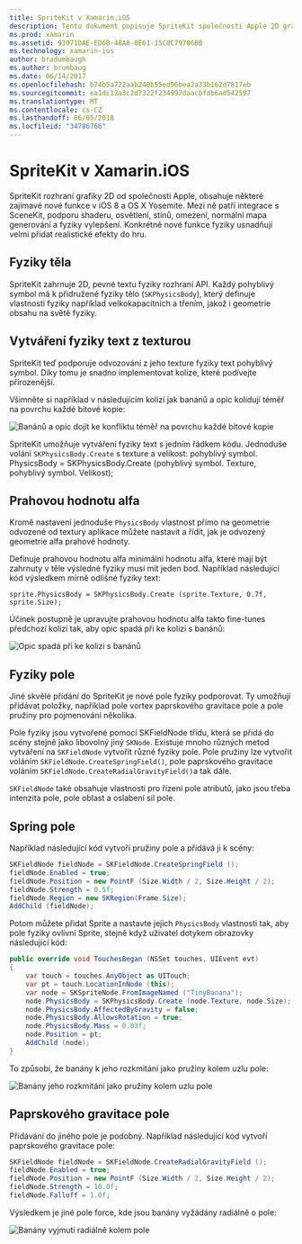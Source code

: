 ```yaml
---
title: SpriteKit v Xamarin.iOS
description: Tento dokument popisuje SpriteKit společnosti Apple 2D grafické rozhraní, které se integruje s SceneKit, zahrnuje fyziky a animace, zahrnuje podporu pro osvětlení a stínování a další. SpriteKit lze použít k vytvoření 2D hry.
ms.prod: xamarin
ms.assetid: 93971DAE-ED6B-48A8-8E61-15C0C79786BB
ms.technology: xamarin-ios
author: bradumbaugh
ms.author: brumbaug
ms.date: 06/14/2017
ms.openlocfilehash: b74b5a722aab240b55ed96bea2a33b162d7817eb
ms.sourcegitcommit: ea1dc12a3c2d7322f234997daacbfdb6ad542507
ms.translationtype: MT
ms.contentlocale: cs-CZ
ms.lasthandoff: 06/05/2018
ms.locfileid: "34786766"
---
```

# <a name="spritekit-in-xamarinios"></a>SpriteKit v Xamarin.iOS

SpriteKit rozhraní grafiky 2D od společnosti Apple, obsahuje některé zajímavé nové funkce v iOS 8 a OS X Yosemite. Mezi ně patří integrace s SceneKit, podporu shaderu, osvětlení, stínů, omezení, normální mapa generování a fyziky vylepšení. Konkrétně nové funkce fyziky usnadňují velmi přidat realistické efekty do hru.

## <a name="physics-bodies"></a>Fyziky těla

SpriteKit zahrnuje 2D, pevné textu fyziky rozhraní API. Každý pohyblivý symbol má k přidružené fyziky tělo (`SKPhysicsBody`), který definuje vlastnosti fyziky například velkokapacitních a třením, jakož i geometrie obsahu na světě fyziky.

## <a name="creating-a-physics-body-from-a-texture"></a>Vytváření fyziky text z texturou
SpriteKit teď podporuje odvozování z jeho texture fyziky text pohyblivý symbol. Díky tomu je snadno implementovat kolize, které podívejte přirozenější.

Všimněte si například v následujícím kolizí jak banánů a opic kolidují téměř na povrchu každé bitové kopie:
 
![](spritekit-images/image13.png "Banánů a opic dojít ke konfliktu téměř na povrchu každé bitové kopie")

SpriteKit umožňuje vytváření fyziky text s jedním řádkem kódu. Jednoduše volání `SKPhysicsBody.Create` s texture a velikost: pohyblivý symbol. PhysicsBody = SKPhysicsBody.Create (pohyblivý symbol. Texture, pohyblivý symbol. Velikost);

## <a name="alpha-threshold"></a>Prahovou hodnotu alfa

Kromě nastavení jednoduše `PhysicsBody` vlastnost přímo na geometrie odvozené od textury aplikace můžete nastavit a řídit, jak je odvozený geometrie alfa prahové hodnoty. 

Definuje prahovou hodnotu alfa minimální hodnotu alfa, které mají být zahrnuty v těle výsledné fyziky musí mít jeden bod. Například následující kód výsledkem mírně odlišné fyziky text:

```chsarp
sprite.PhysicsBody = SKPhysicsBody.Create (sprite.Texture, 0.7f, sprite.Size);
```

Účinek postupně je upravujte prahovou hodnotu alfa takto fine-tunes předchozí kolizí tak, aby opic spadá při ke kolizi s banánů:

![](spritekit-images/image14.png "Opic spadá při ke kolizi s banánů")
 
## <a name="physics-fields"></a>Fyziky pole

Jiné skvělé přidání do SpriteKit je nové pole fyziky podporovat. Ty umožňují přidávat položky, například pole vortex paprskového gravitace pole a pole pružiny pro pojmenování několika.

Pole fyziky jsou vytvořené pomocí SKFieldNode třídu, která se přidá do scény stejně jako libovolný jiný `SKNode`. Existuje mnoho různých metod vytváření na `SKFieldNode` vytvořit různé fyziky pole. Pole pružiny lze vytvořit voláním `SKFieldNode.CreateSpringField()`, pole paprskového gravitace voláním `SKFieldNode.CreateRadialGravityField()`a tak dále.

`SKFieldNode` také obsahuje vlastnosti pro řízení pole atributů, jako jsou třeba intenzita pole, pole oblast a oslabení sil pole.

## <a name="spring-field"></a>Spring pole

Například následující kód vytvoří pružiny pole a přidává ji k scény:

```csharp
SKFieldNode fieldNode = SKFieldNode.CreateSpringField ();
fieldNode.Enabled = true;
fieldNode.Position = new PointF (Size.Width / 2, Size.Height / 2);
fieldNode.Strength = 0.5f;
fieldNode.Region = new SKRegion(Frame.Size);
AddChild (fieldNode);
```

Potom můžete přidat Sprite a nastavte jejich `PhysicsBody` vlastnosti tak, aby pole fyziky ovlivní Sprite, stejně když uživatel dotykem obrazovky následující kód:

```csharp
public override void TouchesBegan (NSSet touches, UIEvent evt)
{
    var touch = touches.AnyObject as UITouch;
    var pt = touch.LocationInNode (this);
    var node = SKSpriteNode.FromImageNamed ("TinyBanana");
    node.PhysicsBody = SKPhysicsBody.Create (node.Texture, node.Size);
    node.PhysicsBody.AffectedByGravity = false;
    node.PhysicsBody.AllowsRotation = true;
    node.PhysicsBody.Mass = 0.03f;
    node.Position = pt;
    AddChild (node);
}
```

To způsobí, že banány k jeho rozkmitání jako pružiny kolem uzlu pole:

![](spritekit-images/image15.png "Banány jeho rozkmitání jako pružiny kolem uzlu pole")
 
## <a name="radial-gravity-field"></a>Paprskového gravitace pole

Přidávání do jiného pole je podobný. Například následující kód vytvoří paprskového gravitace pole:

```csharp
SKFieldNode fieldNode = SKFieldNode.CreateRadialGravityField ();
fieldNode.Enabled = true;
fieldNode.Position = new PointF (Size.Width / 2, Size.Height / 2);
fieldNode.Strength = 10.0f;
fieldNode.Falloff = 1.0f;
```

Výsledkem je jiné pole force, kde jsou banány vyžádány radiálně o pole:

![](spritekit-images/image16.png "Banány vyjmutí radiálně kolem pole")
